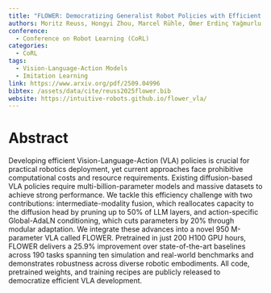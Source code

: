 ```yaml
---
title: "FLOWER: Democratizing Generalist Robot Policies with Efficient Vision-Language-Flow Models"
authors: Moritz Reuss, Hongyi Zhou, Marcel Rühle, Ömer Erdinç Yağmurlu, Fabian Otto, Rudolf Lioutikov
conference:
  - Conference on Robot Learning (CoRL)
categories:
  - CoRL
tags:
  - Vision-Language-Action Models
  - Imitation Learning
link: https://www.arxiv.org/pdf/2509.04996
bibtex: /assets/data/cite/reuss2025flower.bib
website: https://intuitive-robots.github.io/flower_vla/
---
```


# Abstract

Developing efficient Vision-Language-Action (VLA) policies is crucial for practical robotics deployment, yet current approaches face prohibitive computational costs and resource requirements. Existing diffusion-based VLA policies require multi-billion-parameter models and massive datasets to achieve strong performance. We tackle this efficiency challenge with two contributions: intermediate-modality fusion, which reallocates capacity to the diffusion head by pruning up to 50% of LLM layers, and action-specific Global-AdaLN conditioning, which cuts parameters by 20% through modular adaptation. We integrate these advances into a novel 950 M-parameter VLA called FLOWER. Pretrained in just 200 H100 GPU hours, FLOWER delivers a 25.9% improvement over state-of-the-art baselines across 190 tasks spanning ten simulation and real-world benchmarks and demonstrates robustness across diverse robotic embodiments. All code, pretrained weights, and training recipes are publicly released to democratize efficient VLA development.


